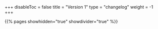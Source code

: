 +++
disableToc = false
title = "Version 1"
type = "changelog"
weight = -1
+++

{{% pages showhidden="true" showdivider="true" %}}
